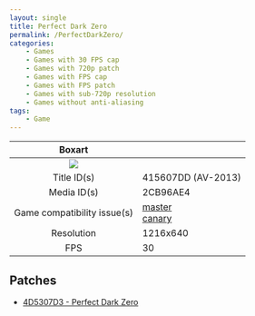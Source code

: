 ```yaml
---
layout: single
title: Perfect Dark Zero
permalink: /PerfectDarkZero/
categories:
    - Games
    - Games with 30 FPS cap
    - Games with 720p patch
    - Games with FPS cap
    - Games with FPS patch
    - Games with sub-720p resolution
    - Games without anti-aliasing
tags:
    - Game
---
```


| Boxart      |                    |
| :----:      | :-                 |
| ![](https://download-ssl.xbox.com/content/images/66acd000-77fe-1000-9115-d8024d5307d3/1033/boxartlg.jpg) | |
| Title ID(s) | 415607DD (AV-2013) |
| Media ID(s) | 2CB96AE4           |
| Game compatibility issue(s) | [master](https://github.com/xenia-project/game-compatibility/issues/175)<br>[canary](https://github.com/xenia-canary/game-compatibility/issues/77) |
| Resolution  | 1216x640           |
| FPS         | 30                 |

## Patches
* [4D5307D3 - Perfect Dark Zero](https://github.com/xenia-canary/game-patches/blob/main/patches/4D5307D3%20-%20Perfect%20Dark%20Zero.toml)
